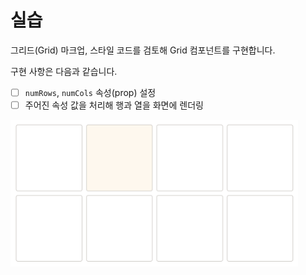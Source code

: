 # 실습

그리드(Grid) 마크업, 스타일 코드를 검토해 Grid 컴포넌트를 구현합니다.

구현 사항은 다음과 같습니다.

- [ ] `numRows`, `numCols` 속성(prop) 설정
- [ ] 주어진 속성 값을 처리해 행과 열을 화면에 렌더링

<img src="./image.png" alt width="460" />